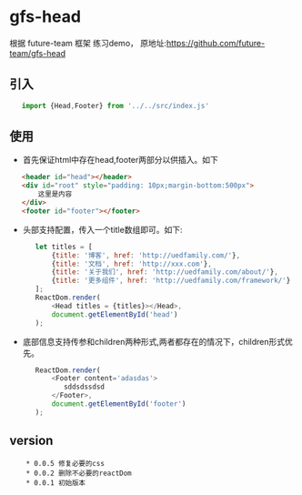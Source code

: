 # gfs-head

 根据 future-team 框架 练习demo，
 原地址:https://github.com/future-team/gfs-head


## 引入 
  ```js
     import {Head,Footer} from '../../src/index.js'
  ```
## 使用  
  * 首先保证html中存在head,footer两部分以供插入。如下  
  
  ```html
     <header id="head"></header>
     <div id="root" style="padding: 10px;margin-bottom:500px">
         这里是内容
     </div>
     <footer id="footer"></footer>
  ```
  * 头部支持配置，传入一个title数组即可。如下:  
  
    ```js
       let titles = [
           {title: '博客', href: 'http://uedfamily.com/'},
           {title: '文档', href: 'http://xxx.com'},
           {title: '关于我们', href: 'http://uedfamily.com/about/'},
           {title: '更多组件', href: 'http://uedfamily.com/framework/'}
       ];
       ReactDom.render(
           <Head titles = {titles}></Head>,
           document.getElementById('head')
       );
    ```
  * 底部信息支持传参和children两种形式,两者都存在的情况下，children形式优先。  
    
    ```js
       ReactDom.render(
           <Footer content='adasdas'>
              sddsdssdsd
           </Footer>,
           document.getElementById('footer')
       );
    ```

## version

```
	* 0.0.5 修复必要的css
	* 0.0.2 删除不必要的reactDom
	* 0.0.1 初始版本
```


